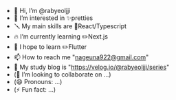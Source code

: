 - 👋 Hi, I’m @rabyeoljji
- 👀 I’m interested in ✨pretties
- 🪛 My main skills are 🔧React/Typescript
- 🔥 I’m currently learning ✏️Next.js
- 🌱 I hope to learn ✏️Flutter
- 📫 How to reach me "nageuna922@gmail.com"
- 📝 My study blog is "https://velog.io/@rabyeoljji/series"
- (💞️ I’m looking to collaborate on ...)
- (😄 Pronouns: ...)
- (⚡ Fun fact: ...)

<!---
rabyeoljji/rabyeoljji is a ✨ special ✨ repository because its `README.md` (this file) appears on your GitHub profile.
You can click the Preview link to take a look at your changes.
--->
